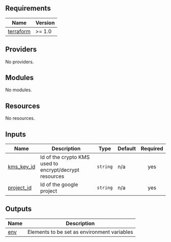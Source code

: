 <!-- BEGIN_TF_DOCS -->
## Requirements

| Name | Version |
|------|---------|
| <a name="requirement_terraform"></a> [terraform](#requirement\_terraform) | >= 1.0 |

## Providers

No providers.

## Modules

No modules.

## Resources

No resources.

## Inputs

| Name | Description | Type | Default | Required |
|------|-------------|------|---------|:--------:|
| <a name="input_kms_key_id"></a> [kms\_key\_id](#input\_kms\_key\_id) | Id of the crypto KMS used to encrypt/decrypt resources | `string` | n/a | yes |
| <a name="input_project_id"></a> [project\_id](#input\_project\_id) | Id of the google project | `string` | n/a | yes |

## Outputs

| Name | Description |
|------|-------------|
| <a name="output_env"></a> [env](#output\_env) | Elements to be set as environment variables |
<!-- END_TF_DOCS -->